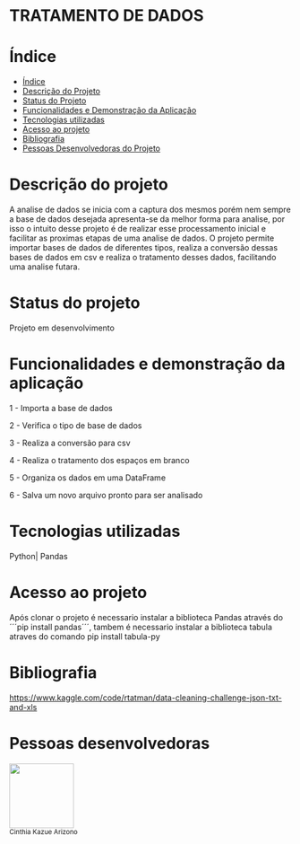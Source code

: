 # TRATAMENTO DE DADOS



# Índice 

* [Índice](#índice)
* [Descrição do Projeto](#descrição-do-projeto)
* [Status do Projeto](#status-do-Projeto)
* [Funcionalidades e Demonstração da Aplicação](#funcionalidades-e-demonstração-da-aplicação)
* [Tecnologias utilizadas](#tecnologias-utilizadas)
* [Acesso ao projeto](#acesso-ao-projeto)
* [Bibliografia](#bibliografia)
* [Pessoas Desenvolvedoras do Projeto](#pessoas-desenvolvedoras)


# Descrição do projeto

A analise de dados se inicia com a captura dos mesmos porém nem sempre a base de dados desejada apresenta-se da melhor forma para analise, por isso o intuito desse projeto é de realizar esse processamento inicial e facilitar as proximas etapas de uma analise de dados.
O projeto permite importar bases de dados de diferentes tipos, realiza a conversão dessas bases de dados em csv e realiza o tratamento desses dados, facilitando uma analise futara.

# Status do projeto

Projeto em desenvolvimento

# Funcionalidades e demonstração da aplicação

1 - Importa a base de dados

2 - Verifica o tipo de base de dados

3 - Realiza a conversão para csv

4 - Realiza o tratamento dos espaços em branco

5 - Organiza os dados em uma DataFrame 

6 - Salva um novo arquivo pronto para ser analisado

# Tecnologias utilizadas

Python| Pandas 

# Acesso ao projeto

Após clonar o projeto é necessario instalar a biblioteca Pandas através do ´´´pip install pandas´´´, tambem é necessario instalar a biblioteca tabula atraves do comando pip install tabula-py

# Bibliografia

https://www.kaggle.com/code/rtatman/data-cleaning-challenge-json-txt-and-xls
 
# Pessoas desenvolvedoras

[](https://github.com/cinthiakarizono)
<div>
<img src = "https://avatars.githubusercontent.com/u/99759466?s=96&v=4" width=115 /><br><sub>Cinthia Kazue Arizono</sub>
</div>



